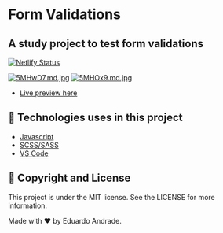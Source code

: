# Form Validations
## A study project to test form validations

[![Netlify Status](https://api.netlify.com/api/v1/badges/530148b4-d394-4274-b308-ea5c22a100c5/deploy-status)](https://app.netlify.com/sites/form-validation35/deploys)

[![5MHwD7.md.jpg](https://iili.io/5MHwD7.md.jpg)](https://freeimage.host/i/5MHwD7)
[![5MHOx9.md.jpg](https://iili.io/5MHOx9.md.jpg)](https://freeimage.host/i/5MHOx9)

- [Live preview here](https://form-validation35.netlify.app/)

## :rocket: Technologies uses in this project

- [Javascript](https://www.javascript.com/)
- [SCSS/SASS](https://sass-lang.com/)
- [VS Code](https://code.visualstudio.com/)

## :memo: Copyright and License

This project is under the MIT license. See the LICENSE for more information.

Made with :heart: by Eduardo Andrade.
